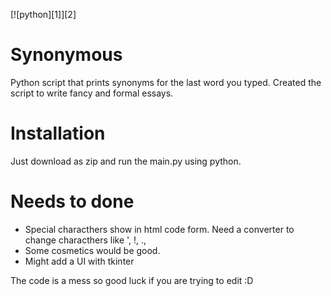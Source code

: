 [![python][1]][2]

# Synonymous

Python script that prints synonyms for the last word you typed. 
Created the script to write fancy and formal essays. 

# Installation

Just download as zip and run the main.py using python.


# Needs to done

- Special characthers show in html code form. Need a converter to change characthers like ', !, ., 
- Some cosmetics would be good. 
- Might add a UI with tkinter

The code is a mess so good luck if you are trying to edit :D